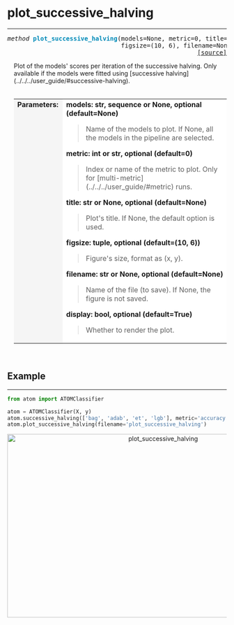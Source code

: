 # plot_successive_halving
-------------------------

<a name="atom"></a>
<pre><em>method</em> <strong style="color:#008AB8">plot_successive_halving</strong>(models=None, metric=0, title=None,
                               figsize=(10, 6), filename=None, display=True)
<div align="right"><a href="https://github.com/tvdboom/ATOM/blob/master/atom/plots.py#L2413">[source]</a></div></pre>
<div style="padding-left:3%">
Plot of the models' scores per iteration of the successive halving. Only
 available if the models were fitted using [successive halving](../../../user_guide/#successive-halving).
<br /><br />
<table width="100%">
<tr>
<td width="15%" style="vertical-align:top; background:#F5F5F5;"><strong>Parameters:</strong></td>
<td width="75%" style="background:white;">
<strong>models: str, sequence or None, optional (default=None)</strong>
<blockquote>
Name of the models to plot. If None, all the models in the pipeline are selected.
</blockquote>
<strong>metric: int or str, optional (default=0)</strong>
<blockquote>
Index or name of the metric to plot. Only for [multi-metric](../../../user_guide/#metric) runs.
</blockquote>
<strong>title: str or None, optional (default=None)</strong>
<blockquote>
Plot's title. If None, the default option is used.
</blockquote>
<strong>figsize: tuple, optional (default=(10, 6))</strong>
<blockquote>
Figure's size, format as (x, y).
</blockquote>
<strong>filename: str or None, optional (default=None)</strong>
<blockquote>
Name of the file (to save). If None, the figure is not saved.
</blockquote>
<strong>display: bool, optional (default=True)</strong>
<blockquote>
Whether to render the plot.
</blockquote>
</tr>
</table>
</div>
<br />



## Example
----------

```python
from atom import ATOMClassifier

atom = ATOMClassifier(X, y)
atom.successive_halving(['bag', 'adab', 'et', 'lgb'], metric='accuracy', bagging=5)
atom.plot_successive_halving(filename='plot_successive_halving')
```
<div align="center">
    <img src="../../../img/plots/plot_successive_halving.png" alt="plot_successive_halving" width="700" height="420"/>
</div>
